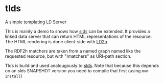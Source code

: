 # tlds
A simple templating LD Server

This is mainly a demo to shows how [slds](https://github.com/linked-solutions/slds) 
can be extended. It provides a linked data server that can return HTML representations 
of the resource. The HTML rendering is done client-side with [LD2h](https://github.com/rdf2h/ld2h).

The RDF2h matchers are taken from a named graph named like the requested resource,
but with "/matchers" as URI-path section.

Tlds is build and used analougously to [slds](https://github.com/linked-solutions/slds). 
Note that because this depends on an slds SNAPSHOT version you need to compile 
that first (using `mvn install`)
